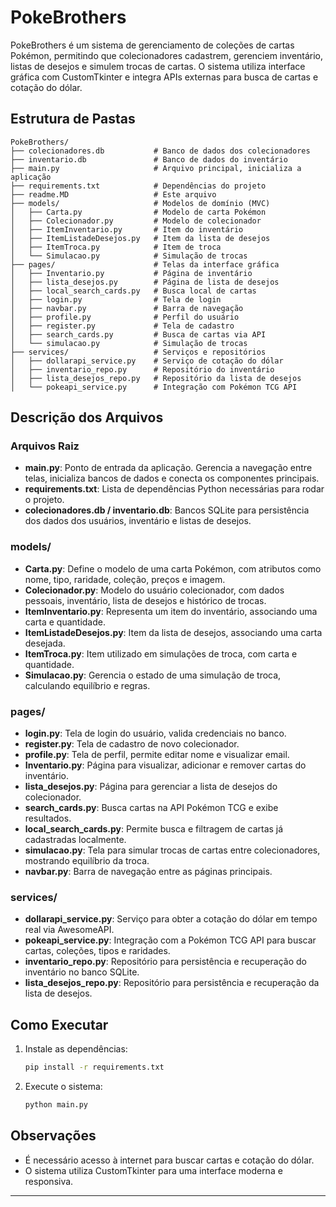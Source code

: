 # PokeBrothers

PokeBrothers é um sistema de gerenciamento de coleções de cartas Pokémon, permitindo que colecionadores cadastrem, gerenciem inventário, listas de desejos e simulem trocas de cartas. O sistema utiliza interface gráfica com CustomTkinter e integra APIs externas para busca de cartas e cotação do dólar.

## Estrutura de Pastas

```
PokeBrothers/
├── colecionadores.db           # Banco de dados dos colecionadores
├── inventario.db               # Banco de dados do inventário
├── main.py                     # Arquivo principal, inicializa a aplicação
├── requirements.txt            # Dependências do projeto
├── readme.MD                   # Este arquivo
├── models/                     # Modelos de domínio (MVC)
│   ├── Carta.py                # Modelo de carta Pokémon
│   ├── Colecionador.py         # Modelo de colecionador
│   ├── ItemInventario.py       # Item do inventário
│   ├── ItemListadeDesejos.py   # Item da lista de desejos
│   ├── ItemTroca.py            # Item de troca
│   └── Simulacao.py            # Simulação de trocas
├── pages/                      # Telas da interface gráfica
│   ├── Inventario.py           # Página de inventário
│   ├── lista_desejos.py        # Página de lista de desejos
│   ├── local_search_cards.py   # Busca local de cartas
│   ├── login.py                # Tela de login
│   ├── navbar.py               # Barra de navegação
│   ├── profile.py              # Perfil do usuário
│   ├── register.py             # Tela de cadastro
│   ├── search_cards.py         # Busca de cartas via API
│   └── simulacao.py            # Simulação de trocas
├── services/                   # Serviços e repositórios
│   ├── dollarapi_service.py    # Serviço de cotação do dólar
│   ├── inventario_repo.py      # Repositório do inventário
│   ├── lista_desejos_repo.py   # Repositório da lista de desejos
│   └── pokeapi_service.py      # Integração com Pokémon TCG API
```

## Descrição dos Arquivos

### Arquivos Raiz
- **main.py**: Ponto de entrada da aplicação. Gerencia a navegação entre telas, inicializa bancos de dados e conecta os componentes principais.
- **requirements.txt**: Lista de dependências Python necessárias para rodar o projeto.
- **colecionadores.db / inventario.db**: Bancos SQLite para persistência dos dados dos usuários, inventário e listas de desejos.

### models/
- **Carta.py**: Define o modelo de uma carta Pokémon, com atributos como nome, tipo, raridade, coleção, preços e imagem.
- **Colecionador.py**: Modelo do usuário colecionador, com dados pessoais, inventário, lista de desejos e histórico de trocas.
- **ItemInventario.py**: Representa um item do inventário, associando uma carta e quantidade.
- **ItemListadeDesejos.py**: Item da lista de desejos, associando uma carta desejada.
- **ItemTroca.py**: Item utilizado em simulações de troca, com carta e quantidade.
- **Simulacao.py**: Gerencia o estado de uma simulação de troca, calculando equilíbrio e regras.

### pages/
- **login.py**: Tela de login do usuário, valida credenciais no banco.
- **register.py**: Tela de cadastro de novo colecionador.
- **profile.py**: Tela de perfil, permite editar nome e visualizar email.
- **Inventario.py**: Página para visualizar, adicionar e remover cartas do inventário.
- **lista_desejos.py**: Página para gerenciar a lista de desejos do colecionador.
- **search_cards.py**: Busca cartas na API Pokémon TCG e exibe resultados.
- **local_search_cards.py**: Permite busca e filtragem de cartas já cadastradas localmente.
- **simulacao.py**: Tela para simular trocas de cartas entre colecionadores, mostrando equilíbrio da troca.
- **navbar.py**: Barra de navegação entre as páginas principais.

### services/
- **dollarapi_service.py**: Serviço para obter a cotação do dólar em tempo real via AwesomeAPI.
- **pokeapi_service.py**: Integração com a Pokémon TCG API para buscar cartas, coleções, tipos e raridades.
- **inventario_repo.py**: Repositório para persistência e recuperação do inventário no banco SQLite.
- **lista_desejos_repo.py**: Repositório para persistência e recuperação da lista de desejos.

## Como Executar

1. Instale as dependências:
   ```bash
   pip install -r requirements.txt
   ```
2. Execute o sistema:
   ```bash
   python main.py
   ```

## Observações
- É necessário acesso à internet para buscar cartas e cotação do dólar.
- O sistema utiliza CustomTkinter para uma interface moderna e responsiva.

---
